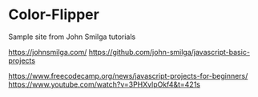 # Color-Flipper

Sample site from John Smilga tutorials

https://johnsmilga.com/
https://github.com/john-smilga/javascript-basic-projects

https://www.freecodecamp.org/news/javascript-projects-for-beginners/
https://www.youtube.com/watch?v=3PHXvlpOkf4&t=421s
